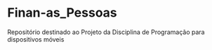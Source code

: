 # Finan-as_Pessoas
Repositório destinado ao Projeto da Disciplina de Programação para dispositivos móveis
